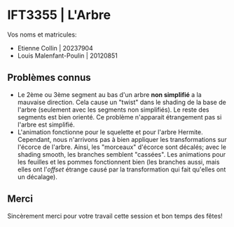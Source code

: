 # IFT3355 | L'Arbre

Vos noms et matricules:

- Etienne Collin | 20237904
- Louis Malenfant-Poulin | 20120851

## Problèmes connus

- Le 2ème ou 3ème segment au bas d'un arbre **non simplifié** a la mauvaise direction. Cela cause un "twist" dans le shading de la base de l'arbre (seulement avec les segments non simplifiés). Le reste des segments est bien orienté. Ce problème n'apparait étrangement pas si l'arbre est simplifié.
- L'animation fonctionne pour le squelette et pour l'arbre Hermite. Cependant, nous n'arrivons pas à bien appliquer les transformations sur l'écorce de l'arbre. Ainsi, les "morceaux" d'écorce sont décalés; avec le shading smooth, les branches semblent "cassées". Les animations pour les feuilles et les pommes fonctionnent bien (les branches aussi, mais elles ont l'_offset_ étrange causé par la transformation qui fait qu'elles ont un décalage).

## Merci

Sincèrement merci pour votre travail cette session et bon temps des fêtes!
